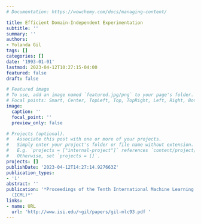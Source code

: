 ```yaml
---
# Documentation: https://wowchemy.com/docs/managing-content/

title: Efficient Domain-Independent Experimentation
subtitle: ''
summary: ''
authors:
- Yolanda Gil
tags: []
categories: []
date: '1993-01-01'
lastmod: 2023-04-12T10:27:15-04:00
featured: false
draft: false

# Featured image
# To use, add an image named `featured.jpg/png` to your page's folder.
# Focal points: Smart, Center, TopLeft, Top, TopRight, Left, Right, BottomLeft, Bottom, BottomRight.
image:
  caption: ''
  focal_point: ''
  preview_only: false

# Projects (optional).
#   Associate this post with one or more of your projects.
#   Simply enter your project's folder or file name without extension.
#   E.g. `projects = ["internal-project"]` references `content/project/deep-learning/index.md`.
#   Otherwise, set `projects = []`.
projects: []
publishDate: '2023-04-12T14:27:14.927663Z'
publication_types:
- '1'
abstract: ''
publication: '*Proceedings of the Tenth International Machine Learning Conference
  (ICML)*'
links:
- name: URL
  url: 'http://www.isi.edu/~gil/papers/gil-mlc93.pdf '
---
```

